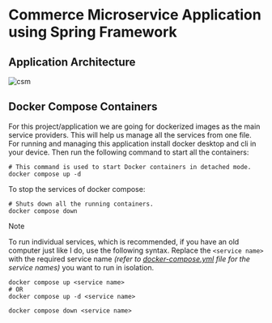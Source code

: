 # Commerce Microservice Application using Spring Framework

## Application Architecture
![csm](https://github.com/user-attachments/assets/0558bbd7-cfdf-4883-bddc-dee6ca921aaa)

## Docker Compose Containers

For this project/application we are going for dockerized images as the main service providers. This will help us manage all the services from one file. For running and managing this application install docker desktop and cli in your device. Then run the following command to start all the containers:

```shell
# This command is used to start Docker containers in detached mode.
docker compose up -d
```
To stop the services of docker compose:

```shell
# Shuts down all the running containers.
docker compose down
```

> [!NOTE]
> To run individual services, which is recommended, if you have an old computer just like I do, use the following syntax. Replace the `<service name>` with the required service name _(refer to [docker-compose.yml](docker-compose.yml) file for the service names)_ you want to run in isolation.

```shell
docker compose up <service name>
# OR
docker compose up -d <service name>
```

```shell
docker compose down <service name>
```
